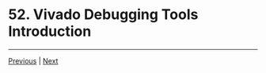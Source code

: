 # 52. Vivado Debugging Tools Introduction

---

[Previous](./51_Forcing-Signal-Values-for-Simulation.md) | [Next]()